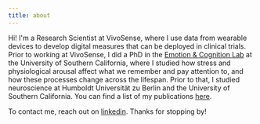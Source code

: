 ```yaml
---
title: about
---
```


Hi! I'm a Research Scientist at VivoSense, where I use data from wearable devices to develop digital measures that can be deployed in clinical trials. Prior to working at VivoSense, I did a PhD in the [Emotion & Cognition Lab](https://gero.usc.edu/labs/matherlab/) at the University of Southern California, where I studied how stress and physiological arousal affect what we remember and pay attention to, and how these processes change across the lifespan. Prior to that, I studied neuroscience at Humboldt Universität zu Berlin and the University of Southern California. You can find a list of my publications [here](https://scholar.google.com/citations?user=kB3eowgAAAAJ&hl=en).

To contact me, reach out on [linkedin](https://www.linkedin.com/in/shelbybachman/). Thanks for stopping by!
